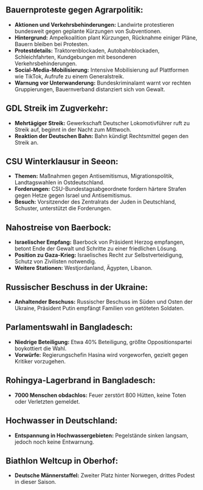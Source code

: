 ## Bauernproteste gegen Agrarpolitik:
- **Aktionen und Verkehrsbehinderungen:** Landwirte protestieren bundesweit gegen geplante Kürzungen von Subventionen.
- **Hintergrund:** Ampelkoalition plant Kürzungen, Rücknahme einiger Pläne, Bauern bleiben bei Protesten.
- **Protestdetails:** Traktorenblockaden, Autobahnblockaden, Schleichfahrten, Kundgebungen mit besonderen Verkehrsbehinderungen.
- **Social-Media-Mobilisierung:** Intensive Mobilisierung auf Plattformen wie TikTok, Aufrufe zu einem Generalstreik.
- **Warnung vor Unterwanderung:** Bundeskriminalamt warnt vor rechten Gruppierungen, Bauernverband distanziert sich von Gewalt.

## GDL Streik im Zugverkehr:
- **Mehrtägiger Streik:** Gewerkschaft Deutscher Lokomotivführer ruft zu Streik auf, beginnt in der Nacht zum Mittwoch.
- **Reaktion der Deutschen Bahn:** Bahn kündigt Rechtsmittel gegen den Streik an.

## CSU Winterklausur in Seeon:
- **Themen:** Maßnahmen gegen Antisemitismus, Migrationspolitik, Landtagswahlen in Ostdeutschland.
- **Forderungen:** CSU-Bundestagsabgeordnete fordern härtere Strafen gegen Hetze gegen Israel und Antisemitismus.
- **Besuch:** Vorsitzender des Zentralrats der Juden in Deutschland, Schuster, unterstützt die Forderungen.

## Nahostreise von Baerbock:
- **Israelischer Empfang:** Baerbock von Präsident Herzog empfangen, betont Ende der Gewalt und Schritte zu einer friedlichen Lösung.
- **Position zu Gaza-Krieg:** Israelisches Recht zur Selbstverteidigung, Schutz von Zivilisten notwendig.
- **Weitere Stationen:** Westjordanland, Ägypten, Libanon.

## Russischer Beschuss in der Ukraine:
- **Anhaltender Beschuss:** Russischer Beschuss im Süden und Osten der Ukraine, Präsident Putin empfängt Familien von getöteten Soldaten.

## Parlamentswahl in Bangladesch:
- **Niedrige Beteiligung:** Etwa 40% Beteiligung, größte Oppositionspartei boykottiert die Wahl.
- **Vorwürfe:** Regierungschefin Hasina wird vorgeworfen, gezielt gegen Kritiker vorzugehen.

## Rohingya-Lagerbrand in Bangladesch:
- **7000 Menschen obdachlos:** Feuer zerstört 800 Hütten, keine Toten oder Verletzten gemeldet.

## Hochwasser in Deutschland:
- **Entspannung in Hochwassergebieten:** Pegelstände sinken langsam, jedoch noch keine Entwarnung.

## Biathlon Weltcup in Oberhof:
- **Deutsche Männerstaffel:** Zweiter Platz hinter Norwegen, drittes Podest in dieser Saison.
